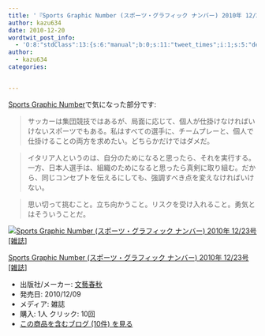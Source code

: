 ```yaml
---
title: '『Sports Graphic Number (スポーツ・グラフィック ナンバー) 2010年 12/23号 [雑誌]』で気になった部分'
author: kazu634
date: 2010-12-20
wordtwit_post_info:
  - 'O:8:"stdClass":13:{s:6:"manual";b:0;s:11:"tweet_times";i:1;s:5:"delay";i:0;s:7:"enabled";i:1;s:10:"separation";s:2:"60";s:7:"version";s:3:"3.7";s:14:"tweet_template";b:0;s:6:"status";i:2;s:6:"result";a:0:{}s:13:"tweet_counter";i:2;s:13:"tweet_log_ids";a:1:{i:0;i:5397;}s:9:"hash_tags";a:0:{}s:8:"accounts";a:1:{i:0;s:7:"kazu634";}}'
author:
  - kazu634
categories:


---
```

<div class="section">
<p>
<a href="http://d.hatena.ne.jp/asin/B004DPEHCK" onclick="__gaTracker('send', 'event', 'outbound-article', 'http://d.hatena.ne.jp/asin/B004DPEHCK', 'Sports Graphic Number');">Sports Graphic Number</a>で気になった部分です:
</p>
  
<blockquote>
<p>
      サッカーは集団競技ではあるが、局面に応じて、個人が仕掛けなければいけないスポーツでもある。私はすべての選手に、チームプレーと、個人で仕掛けることの両方を求めたい。どちらかだけではダメだ。
</p>
</blockquote>
  
<blockquote>
<p>
      イタリア人というのは、自分のためになると思ったら、それを実行する。一方、日本人選手は、組織のためになると思ったら真剣に取り組む。だから、同じコンセプトを伝えるにしても、強調すべき点を変えなければいけない。
</p>
</blockquote>
  
<blockquote>
<p>
      思い切って挑むこと。立ち向かうこと。リスクを受け入れること。勇気とはそういうことだ。
</p>
</blockquote>
  
<div class="hatena-asin-detail">
<a href="http://www.amazon.co.jp/dp/B004DPEHCK/?tag=hatena_st1-22&ascsubtag=d-7ibv" onclick="__gaTracker('send', 'event', 'outbound-article', 'http://www.amazon.co.jp/dp/B004DPEHCK/?tag=hatena_st1-22&ascsubtag=d-7ibv', '');"><img src="https://images-na.ssl-images-amazon.com/images/I/51AYiRZ%2BcTL._SL160_.jpg" class="hatena-asin-detail-image" alt="Sports Graphic Number (スポーツ・グラフィック ナンバー) 2010年 12/23号 [雑誌]" title="Sports Graphic Number (スポーツ・グラフィック ナンバー) 2010年 12/23号 [雑誌]" /></a></p> 
    
<div class="hatena-asin-detail-info">
<p class="hatena-asin-detail-title">
<a href="http://www.amazon.co.jp/dp/B004DPEHCK/?tag=hatena_st1-22&ascsubtag=d-7ibv" onclick="__gaTracker('send', 'event', 'outbound-article', 'http://www.amazon.co.jp/dp/B004DPEHCK/?tag=hatena_st1-22&ascsubtag=d-7ibv', 'Sports Graphic Number (スポーツ・グラフィック ナンバー) 2010年 12/23号 [雑誌]');">Sports Graphic Number (スポーツ・グラフィック ナンバー) 2010年 12/23号 [雑誌]</a>
</p>
      
<ul>
<li>
<span class="hatena-asin-detail-label">出版社/メーカー:</span> <a href="http://d.hatena.ne.jp/keyword/%CA%B8%E9%BA%BD%D5%BD%A9" onclick="__gaTracker('send', 'event', 'outbound-article', 'http://d.hatena.ne.jp/keyword/%CA%B8%E9%BA%BD%D5%BD%A9', '文藝春秋');" class="keyword">文藝春秋</a>
</li>
<li>
<span class="hatena-asin-detail-label">発売日:</span> 2010/12/09
</li>
<li>
<span class="hatena-asin-detail-label">メディア:</span> 雑誌
</li>
<li>
<span class="hatena-asin-detail-label">購入</span>: 1人 <span class="hatena-asin-detail-label">クリック</span>: 10回
</li>
<li>
<a href="http://d.hatena.ne.jp/asin/B004DPEHCK" onclick="__gaTracker('send', 'event', 'outbound-article', 'http://d.hatena.ne.jp/asin/B004DPEHCK', 'この商品を含むブログ (10件) を見る');" target="_blank">この商品を含むブログ (10件) を見る</a>
</li>
</ul>
</div>
    
<div class="hatena-asin-detail-foot">
</div>
</div>
</div>
